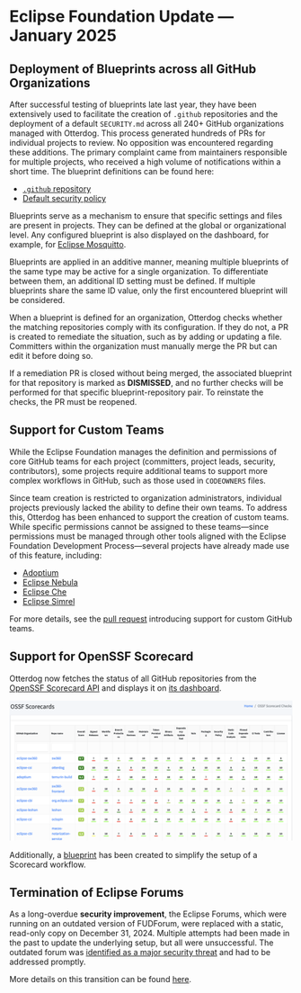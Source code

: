 # Eclipse Foundation Update — January 2025

## Deployment of Blueprints across all GitHub Organizations

After successful testing of blueprints late last year, they have been extensively used to facilitate the creation of `.github` repositories and the deployment of a default `SECURITY.md` across all 240+ GitHub organizations managed with Otterdog. This process generated hundreds of PRs for individual projects to review. No opposition was encountered regarding these additions. The primary complaint came from maintainers responsible for multiple projects, who received a high volume of notifications within a short time. The blueprint definitions can be found here:

- [`.github` repository](https://github.com/EclipseFdn/otterdog-configs/blob/main/blueprints/add-dot-github-repo.yml)
- [Default security policy](https://github.com/EclipseFdn/otterdog-configs/blob/main/blueprints/default-security-policy.yml)

Blueprints serve as a mechanism to ensure that specific settings and files are present in projects. They can be defined at the global or organizational level. Any configured blueprint is also displayed on the dashboard, for example, for [Eclipse Mosquitto](https://otterdog.eclipse.org/projects/iot.mosquitto#blueprints).

Blueprints are applied in an additive manner, meaning multiple blueprints of the same type may be active for a single organization. To differentiate between them, an additional ID setting must be defined. If multiple blueprints share the same ID value, only the first encountered blueprint will be considered.

When a blueprint is defined for an organization, Otterdog checks whether the matching repositories comply with its configuration. If they do not, a PR is created to remediate the situation, such as by adding or updating a file. Committers within the organization must manually merge the PR but can edit it before doing so.

If a remediation PR is closed without being merged, the associated blueprint for that repository is marked as **DISMISSED**, and no further checks will be performed for that specific blueprint-repository pair. To reinstate the checks, the PR must be reopened.

## Support for Custom Teams

While the Eclipse Foundation manages the definition and permissions of core GitHub teams for each project (committers, project leads, security, contributors), some projects require additional teams to support more complex workflows in GitHub, such as those used in `CODEOWNERS` files.

Since team creation is restricted to organization administrators, individual projects previously lacked the ability to define their own teams. To address this, Otterdog has been enhanced to support the creation of custom teams. While specific permissions cannot be assigned to these teams—since permissions must be managed through other tools aligned with the Eclipse Foundation Development Process—several projects have already made use of this feature, including:

- [Adoptium](https://github.com/adoptium/.eclipsefdn/commit/85ea768c8d7b7f20e2bc9992a8993f955687c171)
- [Eclipse Nebula](https://github.com/EclipseNebula/.eclipsefdn/commit/b92bd0212424420e17e33fb2dcd98ec283ca6c43)
- [Eclipse Che](https://github.com/eclipse-che/.eclipsefdn/commit/ae62b52151e6c14e87b8b699842b5cc339b5c6c2)
- [Eclipse Simrel](https://github.com/eclipse-simrel/.eclipsefdn/commit/321bd8f04a50fe430ebfc297791d50655aa93296)

For more details, see the [pull request](https://github.com/eclipse-csi/otterdog/pull/363) introducing support for custom GitHub teams.

## Support for OpenSSF Scorecard

Otterdog now fetches the status of all GitHub repositories from the [OpenSSF Scorecard API](https://api.securityscorecards.dev) and displays it on [its dashboard](https://otterdog.eclipse.org/scorecard/checks).

![Otterdog Scorecard](pic-2025-01/otterdog-scorecard.png)

Additionally, a [blueprint](https://otterdog.readthedocs.io/en/latest/reference/blueprints/scorecard-integration/) has been created to simplify the setup of a Scorecard workflow.

## Termination of Eclipse Forums

As a long-overdue **security improvement**, the Eclipse Forums, which were running on an outdated version of FUDForum, were replaced with a static, read-only copy on December 31, 2024. Multiple attempts had been made in the past to update the underlying setup, but all were unsuccessful. The outdated forum was [identified as a major security threat](https://gitlab.eclipse.org/eclipsefdn/helpdesk/-/issues/187#note_2849891) and had to be addressed promptly.

More details on this transition can be found [here](https://gitlab.eclipse.org/eclipsefdn/helpdesk/-/issues/187).
